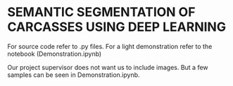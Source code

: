 # SEMANTIC SEGMENTATION OF CARCASSES USING DEEP LEARNING

For source code refer to .py files. 
For a light demonstration refer to the notebook (Demonstration.ipynb)

Our project supervisor does not want us to include images. But a few samples can be seen in Demonstration.ipynb.
